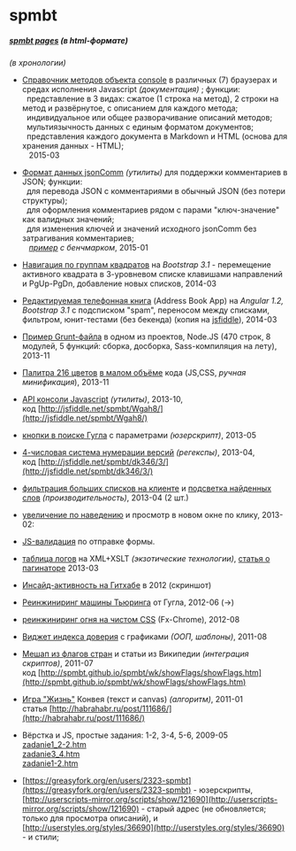 spmbt
=====

##### [spmbt pages](http://spmbt.github.io/spmbt/) *(в html-формате)*

*(в хронологии)*

* [Справочник методов объекта console</a> в различных (7) браузерах и средах исполнения Javascript](http://spmbt.github.io/jsConsoleApiReference/jsConsoleApiReference-ru.htm) *(документация)* ; функции:<br>
&nbsp;&nbsp;представление в 3 видах: сжатое (1 строка на метод), 2 строки на метод и развёрнутое, с описанием для каждого метода;<br>
&nbsp;&nbsp;индивидуальное или общее разворачивание описаний методов;<br>
&nbsp;&nbsp;мультиязычность данных с единым форматом документов;<br>
&nbsp;&nbsp;представления каждого документа в Markdown и HTML (основа для хранения данных - HTML);<br>
&nbsp;&nbsp; 2015-03
* [Формат данных jsonComm](https://github.com/spmbt/jsonComm) *(утилиты)* для поддержки комментариев в JSON; функции:<br>
&nbsp;&nbsp;для перевода JSON с комментариями в обычный JSON (без потери структуры);<br>
&nbsp;&nbsp;для оформления комментариев рядом с парами "ключ-значение" как валидных значений;<br>
&nbsp;&nbsp;для изменения ключей и значений исходного jsonComm без затрагивания комментариев;<br>
&nbsp;&nbsp; *[пример](http://spmbt.github.io/jsonComm/) с бенчмарком*, 2015-01
* [Навигация по группам квадратов](http://spmbt.github.io/spmbt/wk/squares.htm) на <i>Bootstrap 3.1</i> - перемещение активного квадрата в 3-уровневом списке клавишами направлений и PgUp-PgDn, добавление новых списков, 2014-03
* [Редактируемая телефонная книга](http://spmbt.github.io/spmbt/wk/angularList/listFiddle.htm) (Address Book App) на <i>Angular 1.2, Bootstrap 3.1</i> с подсписком "spam", переносом между списками, фильтром, юнит-тестами (без бекенда) (копия на [jsfiddle](http://jsfiddle.net/spmbt/hDPqV/)), 2014-03
* [Пример Grunt-файла](http://spmbt.github.io/spmbt/wk/Gruntfile.js) в одном из проектов, Node.JS (470 строк, 8 модулей, 5 функций: сборка, досборка, Sass-компиляция на лету), 2013-11
* [Палитра 216 цветов](http://jsfiddle.net/spmbt/6943a/) [в малом объёме](http://spmbt.github.io/spmbt/colorPickerMin.htm ) кода (JS,CSS, *ручная минификация*), 2013-11

* [API консоли Javascript](http://habrahabr.ru/post/198372/) *(утилиты)*, 2013-10,<br>
 код [http://jsfiddle.net/spmbt/Wgah8/](http://jsfiddle.net/spmbt/Wgah8/)

* [кнопки в поиске Гугла](https://github.com/spmbt/googleSearchExtraButtons) c параметрами *(юзерскрипт)*, 2013-05

* [4-числовая система нумерации версий](http://habrahabr.ru/post/175187/) *(регекспы)*, 2013-04,<br>
код [http://jsfiddle.net/spmbt/dk346/3/](http://jsfiddle.net/spmbt/dk346/3/)

* [фильтрация больших списков на клиенте](http://spmbt.github.io/spmbt/wk/test1-20130517.htm) и [подсветка найденных слов](http://spmbt.github.io/spmbt/wk/test2-20130517.htm) *(производительность)*, 2013-04 (2 шт.)

* [увеличение по наведению](http://jsfiddle.net/spmbt/ySjmY/1/) и просмотр в новом окне по клику, 2013-02: 
* [JS-валидация](http://jsfiddle.net/spmbt/Z3Hy4/) по отправке формы.

* [таблица логов](http://spmbt.github.io/spmbt/wk/37.20.115.43.xml) на XML+XSLT *(экзотические технологии)*, [статья о пагинаторе](http://habrahabr.ru/post/174977/) 2013-03

* [Инсайд-активность на Гитхабе](http://img221.imageshack.us/img221/800/githubactivity.png) в 2012 (скриншот)

* [Реинжиниринг машины Тьюринга](http://habrahabr.ru/post/146444/) от Гугла, 2012-06 (->)
* [реинжиниринг огня на чистом CSS](http://habrahabr.ru/post/149392/) (Fx-Chrome), 2012-08 

* [Виджет индекса доверия](http://spmbt.github.io/spmbt/wk/widgetFomIndexes.htm) с графиками *(ООП, шаблоны)*, 2011-08

* [Мешап из флагов стран](http://habrahabr.ru/post/123804/) и статьи из Википедии *(интеграция скриптов)*, 2011-07<br>
код [http://spmbt.github.io/spmbt/wk/showFlags/showFlags.htm](http://spmbt.github.io/spmbt/wk/showFlags/showFlags.htm)

* [Игра "Жизнь"](http://spmbt.github.io/spmbt/lifeConway.htm) Конвея (текст и canvas) *(алгоритм)*, 2011-01 <br>
статья [http://habrahabr.ru/post/111686/](http://habrahabr.ru/post/111686/)

* Вёрстка и JS, простые задания: 1-2, 3-4, 5-6, 2009-05<br>
[zadanie1_2-2.htm](http://spmbt.github.io/spmbt/wk/zadanie1_2-2.htm)<br>
[zadanie3_4.htm](http://spmbt.github.io/spmbt/wk/zadanie3_4.htm)<br>
[zadanie1-2.htm](http://spmbt.github.io/spmbt/wk/zadanie1-2.htm)

* [https://greasyfork.org/en/users/2323-spmbt](https://greasyfork.org/en/users/2323-spmbt) - юзерскрипты, [http://userscripts-mirror.org/scripts/show/121690](http://userscripts-mirror.org/scripts/show/121690) - старый адрес (не обновляется; только для просмотра описаний), и [http://userstyles.org/styles/36690](http://userstyles.org/styles/36690) - и стили;
